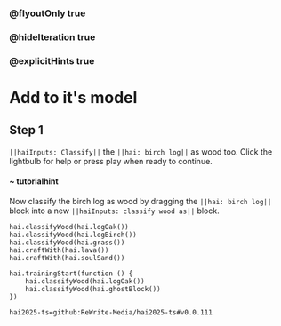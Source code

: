 ### @flyoutOnly true
### @hideIteration true
### @explicitHints true

# Add to it's model

## Step 1
``||haiInputs: Classify||`` the ``||hai: birch log||`` as wood too. Click the lightbulb for help or press play when ready to continue.

#### ~ tutorialhint 
Now classify the birch log as wood by dragging the ``||hai: birch log||`` block into a new ``||haiInputs: classify wood as||`` block.
```ghost
hai.classifyWood(hai.logOak())
hai.classifyWood(hai.logBirch()) 
hai.classifyWood(hai.grass()) 
hai.craftWith(hai.lava())
hai.craftWith(hai.soulSand())
```
```template
hai.trainingStart(function () {
    hai.classifyWood(hai.logOak())
    hai.classifyWood(hai.ghostBlock())
})

```
```package
hai2025-ts=github:ReWrite-Media/hai2025-ts#v0.0.111
```

